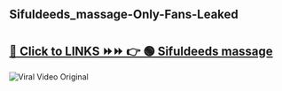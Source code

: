 
 ## Sifuldeeds_massage-Only-Fans-Leaked

# <h2><a href="https://clipsfans.com/Sifuldeeds_massage&ref=git">🔗 Click to LINKS ⏩⏩ 👉 🟢 Sifuldeeds massage </a></h2>

<a href="https://clipsfans.com/Sifuldeeds_massage&ref=git" rel="nofollow" data-target="animated-image.originalLink"><img src="https://i.ibb.co.com/xMMVF88/686577567.gif" alt="Viral Video Original" style="max-width: 100%; display: inline-block;" data-target="animated-image.originalImage"></a>
